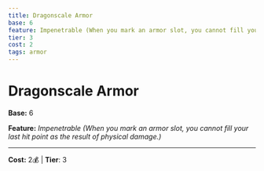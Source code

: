 ```yaml
---
title: Dragonscale Armor
base: 6
feature: Impenetrable (When you mark an armor slot, you cannot fill your last hit point as the result of physical damage.)
tier: 3
cost: 2
tags: armor
---
```

# Dragonscale Armor

**Base:** 6

**Feature:** _Impenetrable (When you mark an armor slot, you cannot fill your last hit point as the result of physical damage.)_

___
**Cost:** 2💰 | **Tier**: 3
